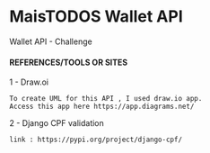 # MaisTODOS Wallet API


Wallet API - Challenge


#### REFERENCES/TOOLS OR SITES

  1 - Draw.oi

    To create UML for this API , I used draw.io app.
    Access this app here https://app.diagrams.net/

  2 - Django CPF validation

    link : https://pypi.org/project/django-cpf/